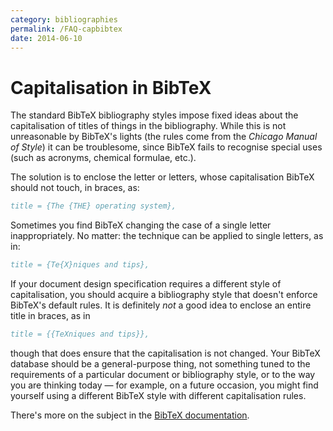 ```yaml
---
category: bibliographies
permalink: /FAQ-capbibtex
date: 2014-06-10
---
```


# Capitalisation in BibTeX

The standard BibTeX bibliography styles impose fixed ideas about
the capitalisation of titles of things in the bibliography.  While
this is not unreasonable by BibTeX's lights (the rules come from
the _Chicago Manual of Style_) it can be troublesome, since
BibTeX fails to recognise special uses (such as acronyms, chemical
formulae, etc.).

The solution is to enclose the letter or letters, whose capitalisation
BibTeX should not touch, in braces, as:
```bibtex
title = {The {THE} operating system},
```
Sometimes you find BibTeX changing the case of a single letter
inappropriately.  No matter: the technique can be applied to single
letters, as in:
```bibtex
title = {Te{X}niques and tips},
```
If your document design specification requires a different style of
capitalisation, you should acquire a bibliography style that doesn't
enforce BibTeX's default rules.  It is definitely _not_ a good
idea to enclose an entire title in braces, as in
```bibtex
title = {{TeXniques and tips}},
```
though that does ensure that the capitalisation is not changed.  Your
BibTeX database should be a general-purpose thing, not something
tuned to the requirements of a particular document or bibliography
style, or to the way you are thinking today&nbsp;&mdash; for example, on a
future occasion, you might find yourself using a different BibTeX
style with different capitalisation rules.

There's more on the subject in the
[BibTeX documentation](/FAQ-BibTeXing).

